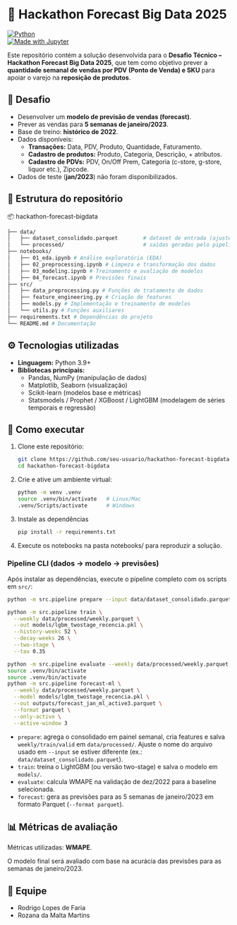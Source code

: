 # 🛒 Hackathon Forecast Big Data 2025  

[![Python](https://img.shields.io/badge/python-3.9%2B-blue.svg)](https://www.python.org/)  
[![Made with Jupyter](https://img.shields.io/badge/Made%20with-Jupyter-orange.svg)](https://jupyter.org/)  

Este repositório contém a solução desenvolvida para o **Desafio Técnico – Hackathon Forecast Big Data 2025**, que tem como objetivo prever a **quantidade semanal de vendas por PDV (Ponto de Venda) e SKU** para apoiar o varejo na **reposição de produtos**.  

## 📌 Desafio  

- Desenvolver um **modelo de previsão de vendas (forecast)**.  
- Prever as vendas para **5 semanas de janeiro/2023**.  
- Base de treino: **histórico de 2022**.  
- Dados disponíveis:  
  - **Transações:** Data, PDV, Produto, Quantidade, Faturamento.  
  - **Cadastro de produtos:** Produto, Categoria, Descrição, + atributos.  
  - **Cadastro de PDVs:** PDV, On/Off Prem, Categoria (c-store, g-store, liquor etc.), Zipcode.  
- Dados de teste (**jan/2023**) não foram disponibilizados.  

## 📂 Estrutura do repositório  

📦 hackathon-forecast-bigdata
 ```bash
 ├── data/
 │   ├── dataset_consolidado.parquet        # dataset de entrada (ajuste nome conforme arquivo disponível)
 │   └── processed/                         # saídas geradas pelo pipeline (weekly/train/valid)
 ├── notebooks/
 │   ├── 01_eda.ipynb # Análise exploratória (EDA)
 │   ├── 02_preprocessing.ipynb # Limpeza e transformação dos dados
 │   ├── 03_modeling.ipynb # Treinamento e avaliação de modelos
 │   ├── 04_forecast.ipynb # Previsões finais
 ├── src/
 │   ├── data_preprocessing.py # Funções de tratamento de dados
 │   ├── feature_engineering.py # Criação de features
 │   ├── models.py # Implementação e treinamento de modelos
 │   └── utils.py # Funções auxiliares
 ├── requirements.txt # Dependências do projeto
 └── README.md # Documentação
 ```

## ⚙️ Tecnologias utilizadas  

- **Linguagem:** Python 3.9+  
- **Bibliotecas principais:**  
  - Pandas, NumPy (manipulação de dados)  
  - Matplotlib, Seaborn (visualização)  
  - Scikit-learn (modelos base e métricas)  
  - Statsmodels / Prophet / XGBoost / LightGBM (modelagem de séries temporais e regressão)  

## 🚀 Como executar  

1. Clone este repositório:

   ```bash
   git clone https://github.com/seu-usuario/hackathon-forecast-bigdata.git
   cd hackathon-forecast-bigdata
   ```

2. Crie e ative um ambiente virtual:

   ```bash
   python -m venv .venv
   source .venv/bin/activate   # Linux/Mac
   .venv/Scripts/activate      # Windows
   ```

3. Instale as dependências

   ```bash
   pip install -r requirements.txt
   ```

4. Execute os notebooks na pasta notebooks/ para reproduzir a solução.

### Pipeline CLI (dados → modelo → previsões)

Após instalar as dependências, execute o pipeline completo com os scripts em `src/`:

```bash
python -m src.pipeline prepare --input data/dataset_consolidado.parquet --outdir data/processed

python -m src.pipeline train \
  --weekly data/processed/weekly.parquet \
  --out models/lgbm_twostage_recencia.pkl \
  --history-weeks 52 \
  --decay-weeks 26 \
  --two-stage \
  --tau 0.35

python -m src.pipeline evaluate --weekly data/processed/weekly.parquet --out outputs/eval_valid_dec2022.csv
source .venv/bin/activate
source .venv/bin/activate
python -m src.pipeline forecast-ml \
  --weekly data/processed/weekly.parquet \
  --model models/lgbm_twostage_recencia.pkl \
  --out outputs/forecast_jan_ml_active3.parquet \
  --format parquet \
  --only-active \
  --active-window 3
```

- `prepare`: agrega o consolidado em painel semanal, cria features e salva `weekly/train/valid` em `data/processed/`. Ajuste o nome do arquivo usado em `--input` se estiver diferente (ex.: `data/dataset_consolidado.parquet`).
- `train`: treina o LightGBM (ou versão two-stage) e salva o modelo em `models/`.
- `evaluate`: calcula WMAPE na validação de dez/2022 para a baseline selecionada.
- `forecast`: gera as previsões para as 5 semanas de janeiro/2023 em formato Parquet (`--format parquet`).

## 📊 Métricas de avaliação

Métricas utilizadas: **WMAPE**.

O modelo final será avaliado com base na acurácia das previsões para as semanas de janeiro/2023.

## 👥 Equipe

- Rodrigo Lopes de Faria
- Rozana da Malta Martins